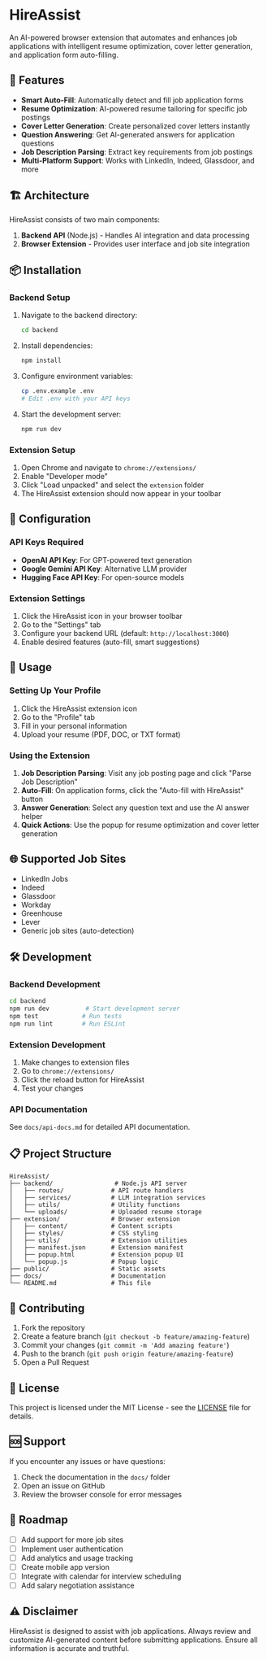 # HireAssist

An AI-powered browser extension that automates and enhances job applications with intelligent resume optimization, cover letter generation, and application form auto-filling.

## 🚀 Features

- **Smart Auto-Fill**: Automatically detect and fill job application forms
- **Resume Optimization**: AI-powered resume tailoring for specific job postings
- **Cover Letter Generation**: Create personalized cover letters instantly
- **Question Answering**: Get AI-generated answers for application questions
- **Job Description Parsing**: Extract key requirements from job postings
- **Multi-Platform Support**: Works with LinkedIn, Indeed, Glassdoor, and more

## 🏗️ Architecture

HireAssist consists of two main components:

1. **Backend API** (Node.js) - Handles AI integration and data processing
2. **Browser Extension** - Provides user interface and job site integration

## 📦 Installation

### Backend Setup

1. Navigate to the backend directory:
   ```bash
   cd backend
   ```

2. Install dependencies:
   ```bash
   npm install
   ```

3. Configure environment variables:
   ```bash
   cp .env.example .env
   # Edit .env with your API keys
   ```

4. Start the development server:
   ```bash
   npm run dev
   ```

### Extension Setup

1. Open Chrome and navigate to `chrome://extensions/`
2. Enable "Developer mode"
3. Click "Load unpacked" and select the `extension` folder
4. The HireAssist extension should now appear in your toolbar

## 🔧 Configuration

### API Keys Required

- **OpenAI API Key**: For GPT-powered text generation
- **Google Gemini API Key**: Alternative LLM provider
- **Hugging Face API Key**: For open-source models

### Extension Settings

1. Click the HireAssist icon in your browser toolbar
2. Go to the "Settings" tab
3. Configure your backend URL (default: `http://localhost:3000`)
4. Enable desired features (auto-fill, smart suggestions)

## 📱 Usage

### Setting Up Your Profile

1. Click the HireAssist extension icon
2. Go to the "Profile" tab
3. Fill in your personal information
4. Upload your resume (PDF, DOC, or TXT format)

### Using the Extension

1. **Job Description Parsing**: Visit any job posting page and click "Parse Job Description"
2. **Auto-Fill**: On application forms, click the "Auto-fill with HireAssist" button
3. **Answer Generation**: Select any question text and use the AI answer helper
4. **Quick Actions**: Use the popup for resume optimization and cover letter generation

## 🌐 Supported Job Sites

- LinkedIn Jobs
- Indeed
- Glassdoor
- Workday
- Greenhouse
- Lever
- Generic job sites (auto-detection)

## 🛠️ Development

### Backend Development

```bash
cd backend
npm run dev          # Start development server
npm test            # Run tests
npm run lint        # Run ESLint
```

### Extension Development

1. Make changes to extension files
2. Go to `chrome://extensions/`
3. Click the reload button for HireAssist
4. Test your changes

### API Documentation

See `docs/api-docs.md` for detailed API documentation.

## 📋 Project Structure

```
HireAssist/
├── backend/                 # Node.js API server
│   ├── routes/             # API route handlers
│   ├── services/           # LLM integration services
│   ├── utils/              # Utility functions
│   └── uploads/            # Uploaded resume storage
├── extension/              # Browser extension
│   ├── content/            # Content scripts
│   ├── styles/             # CSS styling
│   ├── utils/              # Extension utilities
│   ├── manifest.json       # Extension manifest
│   ├── popup.html          # Extension popup UI
│   └── popup.js            # Popup logic
├── public/                 # Static assets
├── docs/                   # Documentation
└── README.md               # This file
```

## 🤝 Contributing

1. Fork the repository
2. Create a feature branch (`git checkout -b feature/amazing-feature`)
3. Commit your changes (`git commit -m 'Add amazing feature'`)
4. Push to the branch (`git push origin feature/amazing-feature`)
5. Open a Pull Request

## 📄 License

This project is licensed under the MIT License - see the [LICENSE](LICENSE) file for details.

## 🆘 Support

If you encounter any issues or have questions:

1. Check the documentation in the `docs/` folder
2. Open an issue on GitHub
3. Review the browser console for error messages

## 🔮 Roadmap

- [ ] Add support for more job sites
- [ ] Implement user authentication
- [ ] Add analytics and usage tracking
- [ ] Create mobile app version
- [ ] Integrate with calendar for interview scheduling
- [ ] Add salary negotiation assistance

## ⚠️ Disclaimer

HireAssist is designed to assist with job applications. Always review and customize AI-generated content before submitting applications. Ensure all information is accurate and truthful.
